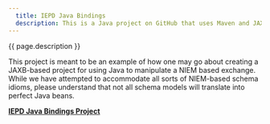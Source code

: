 ```yaml
---
  title: IEPD Java Bindings
  description: This is a Java project on GitHub that uses Maven and JAXB to generate a jar of java class files based on an IEPD that can be used to read and generate instances.
---
```


{{ page.description }}

This project is meant to be an example of how one may go about creating a JAXB-based project for using Java to manipulate a NIEM based exchange. While we have attempted to accommodate all sorts of NIEM-based schema idioms, please understand that not all schema models will translate into perfect Java beans.

**[IEPD Java Bindings Project](https://github.com/NIEM/IEPD-Java-Bindings)**
